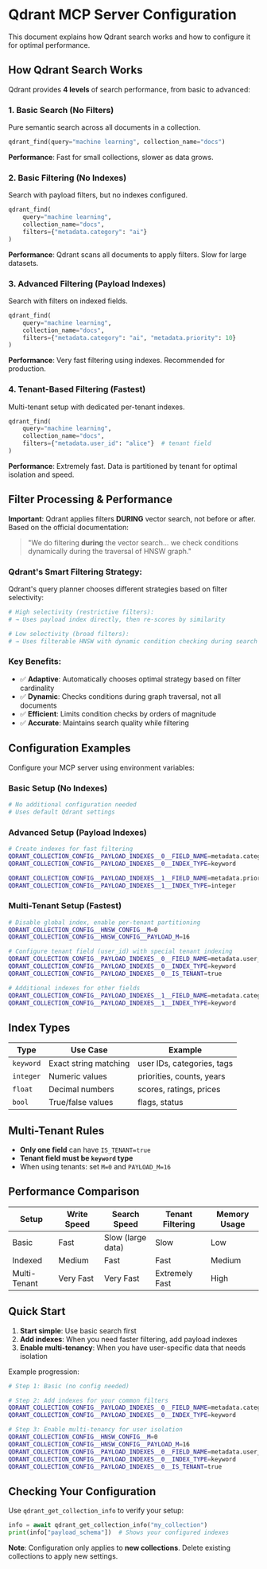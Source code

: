 # Qdrant MCP Server Configuration

This document explains how Qdrant search works and how to configure it for optimal performance.

## How Qdrant Search Works

Qdrant provides **4 levels** of search performance, from basic to advanced:

### 1. Basic Search (No Filters)
Pure semantic search across all documents in a collection.
```python
qdrant_find(query="machine learning", collection_name="docs")
```
**Performance**: Fast for small collections, slower as data grows.

### 2. Basic Filtering (No Indexes)
Search with payload filters, but no indexes configured.
```python
qdrant_find(
    query="machine learning", 
    collection_name="docs",
    filters={"metadata.category": "ai"}
)
```
**Performance**: Qdrant scans all documents to apply filters. Slow for large datasets.

### 3. Advanced Filtering (Payload Indexes)
Search with filters on indexed fields.
```python
qdrant_find(
    query="machine learning",
    collection_name="docs", 
    filters={"metadata.category": "ai", "metadata.priority": 10}
)
```
**Performance**: Very fast filtering using indexes. Recommended for production.

### 4. Tenant-Based Filtering (Fastest)
Multi-tenant setup with dedicated per-tenant indexes.
```python
qdrant_find(
    query="machine learning",
    collection_name="docs",
    filters={"metadata.user_id": "alice"}  # tenant field
)
```
**Performance**: Extremely fast. Data is partitioned by tenant for optimal isolation and speed.

## Filter Processing & Performance

**Important**: Qdrant applies filters **DURING** vector search, not before or after. Based on the official documentation:

> "We do filtering **during** the vector search... we check conditions dynamically during the traversal of HNSW graph."

### Qdrant's Smart Filtering Strategy:
Qdrant's query planner chooses different strategies based on filter selectivity:

```python
# High selectivity (restrictive filters):
# → Uses payload index directly, then re-scores by similarity

# Low selectivity (broad filters):  
# → Uses filterable HNSW with dynamic condition checking during search
```

### Key Benefits:
- ✅ **Adaptive**: Automatically chooses optimal strategy based on filter cardinality
- ✅ **Dynamic**: Checks conditions during graph traversal, not all documents
- ✅ **Efficient**: Limits condition checks by orders of magnitude
- ✅ **Accurate**: Maintains search quality while filtering

## Configuration Examples

Configure your MCP server using environment variables:

### Basic Setup (No Indexes)
```bash
# No additional configuration needed
# Uses default Qdrant settings
```

### Advanced Setup (Payload Indexes)
```bash
# Create indexes for fast filtering
QDRANT_COLLECTION_CONFIG__PAYLOAD_INDEXES__0__FIELD_NAME=metadata.category
QDRANT_COLLECTION_CONFIG__PAYLOAD_INDEXES__0__INDEX_TYPE=keyword

QDRANT_COLLECTION_CONFIG__PAYLOAD_INDEXES__1__FIELD_NAME=metadata.priority
QDRANT_COLLECTION_CONFIG__PAYLOAD_INDEXES__1__INDEX_TYPE=integer
```

### Multi-Tenant Setup (Fastest)
```bash
# Disable global index, enable per-tenant partitioning
QDRANT_COLLECTION_CONFIG__HNSW_CONFIG__M=0
QDRANT_COLLECTION_CONFIG__HNSW_CONFIG__PAYLOAD_M=16

# Configure tenant field (user_id) with special tenant indexing
QDRANT_COLLECTION_CONFIG__PAYLOAD_INDEXES__0__FIELD_NAME=metadata.user_id
QDRANT_COLLECTION_CONFIG__PAYLOAD_INDEXES__0__INDEX_TYPE=keyword
QDRANT_COLLECTION_CONFIG__PAYLOAD_INDEXES__0__IS_TENANT=true

# Additional indexes for other fields
QDRANT_COLLECTION_CONFIG__PAYLOAD_INDEXES__1__FIELD_NAME=metadata.category
QDRANT_COLLECTION_CONFIG__PAYLOAD_INDEXES__1__INDEX_TYPE=keyword
```

## Index Types

| Type | Use Case | Example |
|------|----------|---------|
| `keyword` | Exact string matching | user IDs, categories, tags |
| `integer` | Numeric values | priorities, counts, years |
| `float` | Decimal numbers | scores, ratings, prices |
| `bool` | True/false values | flags, status |

## Multi-Tenant Rules

- **Only one field** can have `IS_TENANT=true`
- **Tenant field must be `keyword` type**
- When using tenants: set `M=0` and `PAYLOAD_M=16`

## Performance Comparison

| Setup | Write Speed | Search Speed | Tenant Filtering | Memory Usage |
|-------|-------------|--------------|------------------|--------------|
| Basic | Fast | Slow (large data) | Slow | Low |
| Indexed | Medium | Fast | Fast | Medium |
| Multi-Tenant | Very Fast | Very Fast | Extremely Fast | High |

## Quick Start

1. **Start simple**: Use basic search first
2. **Add indexes**: When you need faster filtering, add payload indexes
3. **Enable multi-tenancy**: When you have user-specific data that needs isolation

Example progression:
```bash
# Step 1: Basic (no config needed)

# Step 2: Add indexes for your common filters
QDRANT_COLLECTION_CONFIG__PAYLOAD_INDEXES__0__FIELD_NAME=metadata.category
QDRANT_COLLECTION_CONFIG__PAYLOAD_INDEXES__0__INDEX_TYPE=keyword

# Step 3: Enable multi-tenancy for user isolation
QDRANT_COLLECTION_CONFIG__HNSW_CONFIG__M=0
QDRANT_COLLECTION_CONFIG__HNSW_CONFIG__PAYLOAD_M=16
QDRANT_COLLECTION_CONFIG__PAYLOAD_INDEXES__0__FIELD_NAME=metadata.user_id
QDRANT_COLLECTION_CONFIG__PAYLOAD_INDEXES__0__INDEX_TYPE=keyword
QDRANT_COLLECTION_CONFIG__PAYLOAD_INDEXES__0__IS_TENANT=true
```

## Checking Your Configuration

Use `qdrant_get_collection_info` to verify your setup:
```python
info = await qdrant_get_collection_info("my_collection")
print(info["payload_schema"])  # Shows your configured indexes
```

**Note**: Configuration only applies to **new collections**. Delete existing collections to apply new settings. 